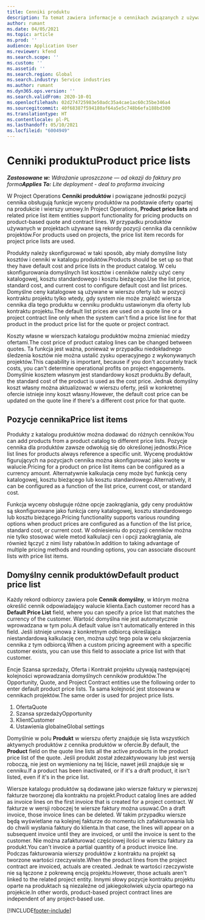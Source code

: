 ```yaml
---
title: Cenniki produktu
description: Ta temat zawiera informacje o cennikach związanych z używanych w cenach katalogowych w ofertach i kontraktach projektów.
author: rumant
ms.date: 04/05/2021
ms.topic: article
ms.prod: ''
audience: Application User
ms.reviewer: kfend
ms.search.scope: ''
ms.custom: ''
ms.assetid: ''
ms.search.region: Global
ms.search.industry: Service industries
ms.author: rumant
ms.dyn365.ops.version: ''
ms.search.validFrom: 2020-10-01
ms.openlocfilehash: 02d274725983e50adc35a4cae1ac60c35be346a4
ms.sourcegitcommit: 40f68387f594180af64a5e5c748b6efa188bd300
ms.translationtype: HT
ms.contentlocale: pl-PL
ms.lasthandoff: 05/10/2021
ms.locfileid: "6004949"
---
```

# <a name="product-price-lists"></a><span data-ttu-id="c82da-103">Cenniki produktu</span><span class="sxs-lookup"><span data-stu-id="c82da-103">Product price lists</span></span>

<span data-ttu-id="c82da-104">_**Zastosowane w:** Wdrażanie uproszczone — od okazji do faktury pro forma_</span><span class="sxs-lookup"><span data-stu-id="c82da-104">_**Applies To:** Lite deployment - deal to proforma invoicing_</span></span>

 <span data-ttu-id="c82da-105">W Project Operations **Cenniki produktów** i powiązane jednostki pozycji cennika obsługują funkcje wyceny produktów na podstawie oferty opartej na produkcie i wierszy umowy.</span><span class="sxs-lookup"><span data-stu-id="c82da-105">In Project Operations, **Product price lists** and related price list item entities support functionality for pricing products on product-based quote and contract lines.</span></span> <span data-ttu-id="c82da-106">W przypadku produktów używanych w projektach używane są rekordy pozycji cennika dla cenników projektów.</span><span class="sxs-lookup"><span data-stu-id="c82da-106">For products used on projects, the price list item records for project price lists are used.</span></span> 

<span data-ttu-id="c82da-107">Produkty należy skonfigurować w taki sposób, aby miały domyślne listy kosztów i cenniki w katalogu produktów.</span><span class="sxs-lookup"><span data-stu-id="c82da-107">Products should be set up so that they have default cost and price lists in the product catalog.</span></span> <span data-ttu-id="c82da-108">W celu skonfigurowania domyślnych list kosztów i cenników należy użyć ceny katalogowej, kosztu standardowego i kosztu bieżącego.</span><span class="sxs-lookup"><span data-stu-id="c82da-108">Use the list price, standard cost, and current cost to configure default cost and list prices.</span></span> <span data-ttu-id="c82da-109">Domyślne ceny katalogowe są używane w wierszu oferty lub w pozycji kontraktu projektu tylko wtedy, gdy system nie może znaleźć wiersza cennika dla tego produktu w cenniku produktu ustawionym dla oferty lub kontraktu projektu.</span><span class="sxs-lookup"><span data-stu-id="c82da-109">The default list prices are used on a quote line or a project contract line only when the system can't find a price list line for that product in the product price list for the quote or project contract.</span></span>

<span data-ttu-id="c82da-110">Koszty własne w wierszach katalogu produktów można zmieniać miedzy ofertami.</span><span class="sxs-lookup"><span data-stu-id="c82da-110">The cost price of product catalog lines can be changed between quotes.</span></span> <span data-ttu-id="c82da-111">Ta funkcja jest ważna, ponieważ w przypadku niedokładnego śledzenia kosztów nie można ustalić zysku operacyjnego z wykonywanych projektów.</span><span class="sxs-lookup"><span data-stu-id="c82da-111">This capability is important, because if you don't accurately track costs, you can't determine operational profits on project engagements.</span></span> <span data-ttu-id="c82da-112">Domyślnie kosztem własnym jest standardowy koszt produktu.</span><span class="sxs-lookup"><span data-stu-id="c82da-112">By default, the standard cost of the product is used as the cost price.</span></span> <span data-ttu-id="c82da-113">Jednak domyślny koszt własny można aktualizować w wierszu oferty, jeśli w konkretnej ofercie istnieje inny koszt własny.</span><span class="sxs-lookup"><span data-stu-id="c82da-113">However, the default cost price can be updated on the quote line if there's a different cost price for that quote.</span></span>

## <a name="price-list-items"></a><span data-ttu-id="c82da-114">Pozycje cennika</span><span class="sxs-lookup"><span data-stu-id="c82da-114">Price list items</span></span>

<span data-ttu-id="c82da-115">Produkty z katalogu produktów można dodawać do różnych cenników.</span><span class="sxs-lookup"><span data-stu-id="c82da-115">You can add products from a product catalog to different price lists.</span></span> <span data-ttu-id="c82da-116">Pozycje cennika dla produktów zawsze odwołują się do określonej jednostki.</span><span class="sxs-lookup"><span data-stu-id="c82da-116">Price list lines for products always reference a specific unit.</span></span> <span data-ttu-id="c82da-117">Wycenę produktów figurujących na pozycjach cennika można skonfigurować jako kwotę w walucie.</span><span class="sxs-lookup"><span data-stu-id="c82da-117">Pricing for a product on price list items can be configured as a currency amount.</span></span> <span data-ttu-id="c82da-118">Alternatywnie kalkulacja ceny może być funkcją ceny katalogowej, kosztu bieżącego lub kosztu standardowego.</span><span class="sxs-lookup"><span data-stu-id="c82da-118">Alternatively, it can be configured as a function of the list price, current cost, or standard cost.</span></span>

<span data-ttu-id="c82da-119">Funkcja wyceny obsługuje różne opcje zaokrąglania, gdy ceny produktów są skonfigurowane jako funkcja ceny katalogowej, kosztu standardowego lub kosztu bieżącego.</span><span class="sxs-lookup"><span data-stu-id="c82da-119">Pricing functionality supports various rounding options when product prices are configured as a function of the list price, standard cost, or current cost.</span></span> <span data-ttu-id="c82da-120">W odniesieniu do pozycji cenników można nie tylko stosować wiele metod kalkulacji cen i opcji zaokrąglania, ale również łączyć z nimi listy rabatów.</span><span class="sxs-lookup"><span data-stu-id="c82da-120">In addition to taking advantage of multiple pricing methods and rounding options, you can associate discount lists with price list items.</span></span> 

 
## <a name="default-product-price-list"></a><span data-ttu-id="c82da-121">Domyślny cennik produktów</span><span class="sxs-lookup"><span data-stu-id="c82da-121">Default product price list</span></span>
<span data-ttu-id="c82da-122">Każdy rekord odbiorcy zawiera pole **Cennik domyślny**, w którym można określić cennik odpowiadający walucie klienta.</span><span class="sxs-lookup"><span data-stu-id="c82da-122">Each customer record has a **Default Price List** field, where you can specify a price list that matches the currency of the customer.</span></span> <span data-ttu-id="c82da-123">Wartość domyślna nie jest automatycznie wprowadzana w tym polu.</span><span class="sxs-lookup"><span data-stu-id="c82da-123">A default value isn't automatically entered in this field.</span></span> <span data-ttu-id="c82da-124">Jeśli istnieje umowa z konkretnym odbiorcą określająca niestandardową kalkulację cen, można użyć tego pola w celu skojarzenia cennika z tym odbiorcą.</span><span class="sxs-lookup"><span data-stu-id="c82da-124">When a custom pricing agreement with a specific customer exists, you can use this field to associate a price list with that customer.</span></span>

<span data-ttu-id="c82da-125">Encje Szansa sprzedaży, Oferta i Kontrakt projektu używają następującej kolejności wprowadzania domyślnych cenników produktów.</span><span class="sxs-lookup"><span data-stu-id="c82da-125">The Opportunity, Quote, and Project Contract entities use the following order to enter default product price lists.</span></span> <span data-ttu-id="c82da-126">Ta sama kolejność jest stosowana w cennikach projektów.</span><span class="sxs-lookup"><span data-stu-id="c82da-126">The same order is used for project price lists.</span></span>

1.  <span data-ttu-id="c82da-127">Oferta</span><span class="sxs-lookup"><span data-stu-id="c82da-127">Quote</span></span>
2.  <span data-ttu-id="c82da-128">Szansa sprzedaży</span><span class="sxs-lookup"><span data-stu-id="c82da-128">Opportunity</span></span>
3.  <span data-ttu-id="c82da-129">Klient</span><span class="sxs-lookup"><span data-stu-id="c82da-129">Customer</span></span>
4.  <span data-ttu-id="c82da-130">Ustawienia globalne</span><span class="sxs-lookup"><span data-stu-id="c82da-130">Global settings</span></span> 

<span data-ttu-id="c82da-131">Domyślnie w polu **Produkt** w wierszu oferty znajduje się lista wszystkich aktywnych produktów z cennika produktów w ofercie.</span><span class="sxs-lookup"><span data-stu-id="c82da-131">By default, the **Product** field on the quote line lists all the active products in the product price list of the quote.</span></span> <span data-ttu-id="c82da-132">Jeśli produkt został zdezaktywowany lub jest wersją roboczą, nie jest on wymieniony na tej liście, nawet jeśli znajduje się w cenniku.</span><span class="sxs-lookup"><span data-stu-id="c82da-132">If a product has been inactivated, or if it's a draft product, it isn't listed, even if it's in the price list.</span></span> 

<span data-ttu-id="c82da-133">Wiersze katalogu produktów są dodawane jako wiersze faktury w pierwszej fakturze tworzonej dla kontraktu na projekt.</span><span class="sxs-lookup"><span data-stu-id="c82da-133">Product catalog lines are added as invoice lines on the first invoice that is created for a project contract.</span></span> <span data-ttu-id="c82da-134">W fakturze w wersji roboczej te wiersze faktury można usuwać.</span><span class="sxs-lookup"><span data-stu-id="c82da-134">On a draft invoice, those invoice lines can be deleted.</span></span> <span data-ttu-id="c82da-135">W takim przypadku wiersze będą wyświetlane na kolejnej fakturze do momentu ich zafakturowania lub do chwili wysłania faktury do klienta.</span><span class="sxs-lookup"><span data-stu-id="c82da-135">In that case, the lines will appear on a subsequent invoice until they are invoiced, or until the invoice is sent to the customer.</span></span> <span data-ttu-id="c82da-136">Nie można zafakturować częściowej ilości w wierszu faktury za produkt.</span><span class="sxs-lookup"><span data-stu-id="c82da-136">You can't invoice a partial quantity of a product invoice line.</span></span> <span data-ttu-id="c82da-137">Podczas fakturowania wierszy produktów z kontraktu na projekt są tworzone wartości rzeczywiste.</span><span class="sxs-lookup"><span data-stu-id="c82da-137">When the product lines from the project contract are invoiced, actuals are created.</span></span> <span data-ttu-id="c82da-138">Jednak te wartości rzeczywiste nie są łączone z pokrewną encją projektu.</span><span class="sxs-lookup"><span data-stu-id="c82da-138">However, those actuals aren't linked to the related project entity.</span></span> <span data-ttu-id="c82da-139">Innymi słowy pozycje kontraktu projektu oparte na produktach są niezależne od jakiegokolwiek użycia opartego na projekcie.</span><span class="sxs-lookup"><span data-stu-id="c82da-139">In other words, product-based project contract lines are independent of any project-based use.</span></span> 


[!INCLUDE[footer-include](../includes/footer-banner.md)]

